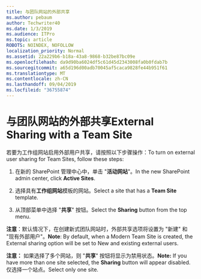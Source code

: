 ```yaml
---
title: 与团队网站的外部共享
ms.author: pebaum
author: Techwriter40
ms.date: 1/3/2019
ms.audience: ITPro
ms.topic: article
ROBOTS: NOINDEX, NOFOLLOW
localization_priority: Normal
ms.assetid: 22a229b6-b18a-43a8-9868-b32be87bc09e
ms.openlocfilehash: da9d90ba6024df5c61d45d2343008fa0b0fdab7b
ms.sourcegitcommit: a65d196d00adb70045af5caca9828fe44b951f61
ms.translationtype: MT
ms.contentlocale: zh-CN
ms.lasthandoff: 09/04/2019
ms.locfileid: "36755874"
---
```

# <a name="external-sharing-with-a-team-site"></a><span data-ttu-id="d2c17-102">与团队网站的外部共享</span><span class="sxs-lookup"><span data-stu-id="d2c17-102">External Sharing with a Team Site</span></span>

<span data-ttu-id="d2c17-103">若要为工作组网站启用外部用户共享，请按照以下步骤操作：</span><span class="sxs-lookup"><span data-stu-id="d2c17-103">To turn on external user sharing for Team Sites, follow these steps:</span></span> 
  
1. <span data-ttu-id="d2c17-104">在新的 SharePoint 管理中心中，单击 "**活动网站**"。</span><span class="sxs-lookup"><span data-stu-id="d2c17-104">In the new SharePoint admin center, click **Active Sites**.</span></span>
  
2. <span data-ttu-id="d2c17-105">选择具有**工作组网站**模板的网站。</span><span class="sxs-lookup"><span data-stu-id="d2c17-105">Select a site that has a **Team Site** template.</span></span> 
  
3. <span data-ttu-id="d2c17-106">从顶部菜单中选择 "**共享**" 按钮。</span><span class="sxs-lookup"><span data-stu-id="d2c17-106">Select the **Sharing** button from the top menu.</span></span> 
  
 <span data-ttu-id="d2c17-107">**注意**：默认情况下，在创建新式团队网站时，外部共享选项将设置为 "新建" 和 "现有外部用户"。</span><span class="sxs-lookup"><span data-stu-id="d2c17-107">**Note**: By default, when a Modern Team Site is created, the External sharing option will be set to New and existing external users.</span></span> 
  
 <span data-ttu-id="d2c17-108">**注意：** 如果选择了多个网站，则 "**共享**" 按钮将显示为禁用状态。</span><span class="sxs-lookup"><span data-stu-id="d2c17-108">**Note:** If you have more than one site selected, the **Sharing** button will appear disabled.</span></span> <span data-ttu-id="d2c17-109">仅选择一个站点。</span><span class="sxs-lookup"><span data-stu-id="d2c17-109">Select only one site.</span></span> 
  

